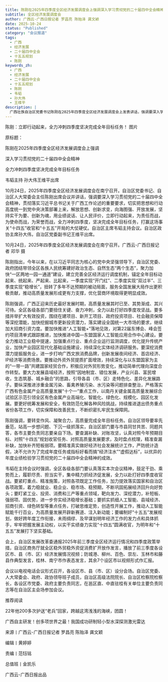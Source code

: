 ```yaml
---
title: 陈刚在2025年四季度全区经济发展调度会上强调深入学习贯彻党的二十届四中全会精神全力冲刺四季度坚决完成全年目标任务
subtitle: 全区经济发展调度会
author: 广西云-广西日报记者 罗昌亮 陈贻泽 龚文颖
date: 2025-10-24
status: "Published"
category: "会议报道"
tags:
  - 广西
  - 经济发展
  - 二十届四中全会
  - 十五五规划
  - 陈刚
keywords_zh:
  - 广西
  - 经济发展
  - 二十届四中全会
  - 十五五规划
  - 陈刚
  - 韦韬
  - 孙大伟
  - 王维平
description: |
  广西壮族自治区党委书记陈刚在2025年四季度全区经济发展调度会上发表讲话，强调要深入学习贯彻党的二十届四中全会精神，全力冲刺四季度，坚决完成全年目标任务。会议总结了前三季度经济工作，并对扩大有效投资、推进“人工智能+”、工业稳增长、提振服务业、发展县域经济及统筹发展与安全等四季度重点工作进行了部署。
---
```

陈刚：立即行动起来，全力冲刺四季度坚决完成全年目标任务！
图片

原标题：

陈刚在2025年四季度全区经济发展调度会上强调

深入学习贯彻党的二十届四中全会精神

全力冲刺四季度坚决完成全年目标任务

韦韬主持 孙大伟王维平出席



10月24日，2025年四季度全区经济发展调度会在南宁召开。自治区党委书记、自治区人大常委会主任陈刚出席会议并讲话，强调要深入学习贯彻党的二十届四中全会精神，贯彻落实习近平总书记关于广西工作论述的重要要求，切实把思想和行动高度统一到党中央决策部署上来，解放思想、创新求变，向海图强、开放发展，坚持实干为要、创新为魂，用业绩说话、让人民评价，立即行动起来，为责任而战，为使命而战，为荣誉而战，全力冲刺四季度，坚决完成全年目标任务，打赢这场事关“十四五”收官和“十五五”开局的大仗硬仗。自治区主席韦韬主持会议。自治区政协主席孙大伟，自治区党委副书记王维平出席。



10月24日，2025年四季度全区经济发展调度会在南宁召开。广西云-广西日报记者 邓华 摄


陈刚指出，今年以来，在以习近平同志为核心的党中央坚强领导下，自治区党委、政府团结带领全区各族人民统筹建好政治生态、自然生态“两个生态”，聚力加快“一区两地一园一通道”建设，建立完善全区经济运行调度机制，锚定全年目标动起来、统起来、严起来、比起来，一季度实现“开门红”、二季度实现“双过半”、三季度实现“稳增长”，扭转了多年不达预期的被动局面，服务全国发展大局作出更积极贡献，推动高质量发展形成更有力支撑，优化营商环境取得更明显成效。



陈刚强调，广西正迎来历史最好发展时期，高质量发展其时已至、其势渐成、其兴可待。全区各级各部门要扭住关键、奋力冲刺，全力以赴打好四季度攻坚战。要多措并举扩大有效投资，围绕在建项目、新开工项目、政府投资项目、社会融资保障等深挖潜能，加快挖掘城市更新投资潜力，落实建设全国统一大市场的要求，继续加大招商引资力度。要加快推进“人工智能+”落地见效，对第22届东博会、峰会签约项目清单式跟踪推进，加快推进中国—东盟国家人工智能应用合作中心建设。要全力推动工业稳中提速，加强重点行业、重点企业运行监测调度，优化提升传统产业，加快产业园区现代化基础设施建设，持续深化实体经济调研服务。要深挖消费潜力提振服务业，进一步打响广西文旅消费品牌，创新发展夜间经济、首店经济、IP经济等消费场景。要推动外资外贸提质扩面增效，持续深化与以东盟国家为主的“一带一路”共建国家经贸合作，积极应对外贸形势变化，推动简单代理向深度合作转型。要大力发展县域经济，按照“因地制宜、错位发展，产业兴县、富民增收，生态筑基、城乡融合”的思路，引导各县（市、区）走特色化、差异化发展路子。要纵深推进涉重金属污染、畜禽养殖污染、水污染等问题排查整治，严格落实广西有色金属产业高质量发展“十个一”重点工作，以南丹关键金属高质量发展综合试验区示范引领全区有色金属产业高端化、智能化、绿色化、规模化、园区化发展。要更好统筹发展和安全，有效防范化解各种风险挑战，持续推进退出债务重点省份各项工作，切实保障和改善民生，不断织密扎牢民生保障网。



陈刚强调，要转变作风、凝聚合力，高质量完成全年目标任务。自治区领导要率先垂范，站高一步想问题、下沉一级抓落实，自治区部门要与市县同甘共苦、同题共答，各市主要负责同志要亲自下场。要查漏补缺、对账攻坚，认真对照今年预期目标、对照“十四五”规划收官任务、对照高质量发展要求，及时盘点梳理，精准查漏补缺，加快补齐短板弱项。要精准真实做好经济社会发展统计工作，严防统计造假，决不允许为了完成年度任务或指标好看而搞“经济注水”“虚假达标”，以优异的年度业绩检验学习贯彻党的二十届四中全会精神的成效。



韦韬在主持会议时强调，全区各级各部门要认真落实本次会议精神，鼓足干劲、乘势而上，履职尽责、担当实干，集中精力抓经济促发展，全力以赴打好四季度收官战。要紧盯重点、精准施策，对照各项既定工作任务，加力提效落实国家和自治区各项政策，着力稳就业、稳企业、稳市场、稳预期，不断巩固拓展经济回升向好势头；要盯紧工业、投资、消费和三产等重点领域，靶向发力、深挖潜力，补短板、强弱项、固优势，进一步夯实经济稳增长基础；要抓实抓细人工智能、县域经济、招商引资、绿色转型等重点任务，打破思维定势，创造性开展工作，推动人工智能赋能千行百业，为高质量发展开辟新赛道、注入新动能；要编制好“十五五”发展规划，做好跨年度工作衔接，未雨绸缪、及早谋划明年经济工作的发力点和具体抓手，牢牢把握发展主动权，以实干实绩奋力实现“十四五”圆满收官，为明年和“十五五”发展打下坚实基础。



会上，自治区发展改革委通报2025年前三季度全区经济运行情况和四季度政策举措，自治区商务厅就全区稳外贸稳外资促消费扩开放作发言，播放了前三季度各设区市、县（市、区）经济发展情况视频；防城港、柳州、百色、崇左、玉林市和藤县作典型发言，桂林、南宁市作表态发言，其余7个设区市以视频形式作汇报。



会议以电视电话会议形式召开，各设区市、县（市、区）设分会场。自治区党委、人大常委会、政府、政协领导班子成员，自治区高级法院院长、自治区检察院检察长，各设区市党委、政府主要负责同志，在邕区直、中直驻桂有关单位主要负责同志等在自治区主会场参加会议。



推荐阅读

22年他200多次护送“老兵”回家，跨越这湾浅浅的海峡，团圆！


广西自主研发！创多项世界之最！我国成功研制轻小型水深探测激光雷达




来源丨广西云-广西日报记者 罗昌亮 陈贻泽 龚文颖

编辑丨黄婷婷

责编丨范钰铭

总值班丨金凯乐

广西云-广西日报出品
